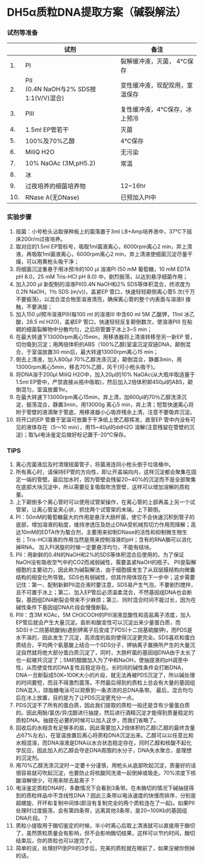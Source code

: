 # DH5α质粒DNA提取方案（碱裂解法）

### 试剂等准备

||试剂|备注|
|--|--|--|
|1.	|PI     |                                   	裂解缓冲液，灭菌， 4℃保存|
|2.	|PII<br>(0.4N NaOH与2% SDS按1:1(V/V)混合) |   	变性缓冲液，现配现用，室温保存|
|3.	|PIII    |                                   	复性缓冲液，4℃保存，冰上预冷|
|4.	|1.5ml EP管若干  |                          	灭菌|
|5.	|100%及70%乙醇  |                         	4℃保存|
|6.	|MiliQ H2O   |                              	无污染|
|7.	|10% NaOAc (3M,pH5.2)  |                   	常温|
|8.	|冰||
|9.	|过夜培养的细菌培养物  |                      12~16hr|
|10.	|RNase A(无DNase)	|						已预加入PI中|

### 实验步骤

1.	摇菌：小号枪头沾取保种板上的菌落置于3ml LB+Amp培养液中，37℃下摇床200r/m过夜培养。
2.	取对应的1.5ml EP管标号，吸取1ml菌液离心，6000rpm离心2 min，弃上清液，再吸取1ml菌液离心，6000rpm离心2 min，弃上清液使细菌沉淀尽量干燥，可以用黄枪头吸干净；
3.	将细菌沉淀重悬于用冰预冷的100 μl 溶液PI (50 mM 葡萄糖，10 mM EDTA pH 8.0，25 mM Tris-HCl pH 8.0) 中，剧烈振荡，以达到悬浮细菌作用；
4.	加入200 μl 新配制的溶液PII(0.4N NaOH和2% SDS等体积混合，终浓度为0.2N NaOH，1％ SDS (m/v))，盖紧EP 管口，快速轻轻颠倒离心管5 次(千万不要振荡)，以混合混合物至溶液清亮，确保离心管的整个内表面与溶液II 接触，不要涡旋；
5.	加入150 μl预冷溶液PIII(每100 ml 的溶液III 中含60 ml 5M 乙酸钾，11ml 冰乙酸，28.5 ml H2O)，盖紧EP 管口，快速轻轻反复颠倒数次，使溶液PIII 在粘稠的细菌裂解物中分散均匀，之后将管置于冰上3~5 min；
6.	在最大转速下13000rpm离心15min，用移液器将上清液转移至另一新EP 管，切勿吸到沉淀；用两倍体积的ABS（100%乙醇)室温沉淀双链DNA，颠倒混合，于室温放置30 min后，最大转速13000rpm离心15 min；
7.	倒去上清液，加入800μl 70%乙醇洗涤沉淀，颠倒混合，静置3min，用13000rpm离心5min，移去70%乙醇，风干(可小枪头吸干)。
8.	将DNA溶于200μl MiliQ H2O中，加入20μl的10% NaOAc(从大瓶中取适量于1.5ml EP管中，严禁直接从瓶中吸取)，然后加入2倍体积即450μl的ABS，颠倒混匀，室温放置1hr。
9.	在最大转速下13000rpm离心15min，弃上清，加600μl的70％乙醇洗涤沉淀，振荡混合，静置3min，用13000g 离心5 min，弃上清；短暂快速离心将附于管壁的液滴聚于管底，用移液器小心吸弃残余上清，注意不要吸弃沉淀。
10.	将开口的EP 管置于室温可放置于干净纸上使乙醇挥发，直至EP 管中内没有可见的液体存在（5～10 min），用15~40μl的ddH2O 溶解(注意残留在管壁的沉淀)；取1μl电泳鉴定后做好标记置于-20℃保存。

### TIPS

1.	离心完菌液后及时清理摇菌管子，将菌液连同小枪头倒于垃圾桶中。
2.	所有离心时，请保持EP管的方向性，即让开盖端向内，这样沉淀都会聚集在固定一端的管壁。最后加水时，因为管壁会残留20~40%的沉淀而不是全部聚集在底部大块沉淀中，所以需要反复吸取吹洗管壁，这样可以增加溶解的质粒量。
3.	上下颠倒多个离心管时可以使用试管架操作，在离心管的上部再盖上另一个试管架，让离心管呈夹心状，抓住两个试管架的末端，上下颠倒。
4.	PI：50mM的葡萄糖最大的作用是悬浮大肠杆菌，使它不会快速沉积到管子的底部，增加溶液的粘度，维持渗透压及防止DNA受机械剪切力作用而降解；高达10mM的EDTA作为螯合剂，主要用来抑制DNase的活性和抑制微生物生长；Tris-HCl溶液的作用当然是用来控制溶液的pH；含有的RNA酶可以消化掉RNA。 加入PI涡旋的时候一定要悬浮均匀，不能有结块。
5.	PII：用新鲜的0.4N的NaOH和2%的SDS等体积混合后使用的。为了保证NaOH没有吸收空气中的CO2而减弱碱性，需要盖紧NaOH的瓶子。 PII是裂解细胞的主要动力，因此称为碱裂解法，由于细胞膜发生了从双层膜结构向微囊结构的相变化所导致。SDS也有弱碱性，但其作用体现在下一步中；这步需要记住：第一、配制新鲜PII混合液时要注意，SDS易产生气泡，不要剧烈搅拌，且不可置于冰上；第二、加入EP管后必须温柔混合，不然基因组DNA也会断裂，基因组DNA断裂会带来不少麻烦；第三、同时混合时间不能过长，因为在碱性条件下基因组DNA片段会慢慢断裂。
6.	PIII：含3M KOAc，5M CH3COOH的PIII溶液显酸性和高盐离子浓度，加入EP管后就会产生大量沉淀。盐析和酸变性可以沉淀出来少量蛋白质，而SDS(十二烷基硫酸钠)遇到钾离子后变成了PDS(十二烷基硫酸钾)，而PDS是水不溶的，因此发生了沉淀，高浓度的盐则使得沉淀更完全。SDS喜欢和蛋白质结合，平均两个氨基酸上结合一个SDS分子，钾钠离子置换所产生的大量沉淀自然就将绝大部分蛋白质沉淀了，同时，大肠杆菌的基因组DNA由于太长了也一起被共沉淀了；5M的醋酸加入为了中和NaOH，使抽提液的pH调至中性，从而使变性的DNA复性且稳定存在。长时间的碱性条件会打断DNA，DNA一旦断裂成50K~100K大小的片段，就无法再被PDS沉淀了，所以碱处理的时间要短，而且不得激烈震荡，不然最后得到的质粒上总会有大量的基因组DNA混入，琼脂糖电泳可以观察到一条浓浓的总DNA条带。 最后，混合均匀后在冰上放置，目的是为了让PDS沉淀更充分一点。
7.	PDS沉淀不了所有的蛋白质，因此我们提取的质粒一般还是含有少量蛋白质的。因此用酚/氯仿/异戊醇进行抽提，然后进行酒精沉淀才能得到质量稳定的质粒DNA。抽提在必要的时候可以加入这步，而我们省略了。
8.	回收后的水相含有足够多的盐，因此需要加入2倍体积的乙醇(乙醇的最终含量占67%左右)，在室温放置后离心将质粒DNA沉淀出来。乙醇可以以任意比和水相混溶，而DNA溶液是DNA以水合状态稳定存在，同时乙醇和核酸不起化学反应，因此加入的乙醇会夺走DNA周围的水分子，DNA失水聚合，是理想的沉淀剂。
9.	用70%乙醇洗涤沉淀时一定要十分谨慎，用枪头从底部吹起沉淀，质量好的话很容易就可吹起沉淀，也要防止将核酸同洗液一起倒掉或吸走。70%浓度下核酸溶解很少，可用来除去盐离子？
10.	电泳鉴定质粒DNA时，多数情况下会看到3条带。在未酶切的情况下碱抽提得到的质粒样品中不含线性DNA？因此三条带以电泳速度的快慢而排序，分别是超螺旋、开环和复制中间体(即没有复制完全的两个质粒连在了一起)。如果PII处理时过度振荡，会有第四条带，远离其他3条带，是20~100Kb的基因组DNA片段。？
11.	质粒小提取用于酶切鉴定的时候，半小时离心后取上清液就可以直接用于酶切了，虽然质粒质量会有影响，但不会影响酶切结果，这样可以节约时间，酶切结束后，你的质粒也可以提完了。
12.	简单的说，处理好PI到PIII的3步后，完美的质粒就在眼前了，如果没被你倒掉的话。
